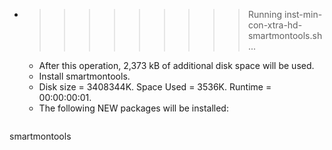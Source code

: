 * >>>>>>>>> Running inst-min-con-xtra-hd-smartmontools.sh ...
  * After this operation, 2,373 kB of additional disk space will be used.
  * Install smartmontools.
  * Disk size = 3408344K. Space Used = 3536K. Runtime = 00:00:00:01.
  * The following NEW packages will be installed:
  ```bash
smartmontools
  ```

